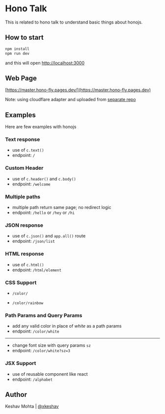 # Hono Talk

This is related to hono talk to understand basic things about honojs.

## How to start

```sh
npm install
npm run dev
```

and this will open [http://localhost:3000](http://localhost:3000)

## Web Page

[https://master.hono-fly.pages.dev/](https://master.hono-fly.pages.dev)

Note: using cloudflare adapter and uploaded from [separate repo](https://github.com/xkeshav/hono-fly)

## Examples

Here are few examples with honojs

### Text response

- use of `c.text()`
- endpoint: `/`

### Custom Header

- use of `c.header()` and `c.body()`
- endpoint: `/welcome`

### Multiple paths

- multiple path return same page; no redirect logic
- endpoint: `/hello` or `/hey` or `/hi`

### JSON response

- use of `c.json()` and `app.all()` route
- endpoint: `/json/list`

### HTML response

- use of `c.html()`
- endpoint: `/html/element`

### CSS Support

- `/color/`

- `/color/rainbow`

### Path Params and Query Params

- add any valid color in place of _white_ as a path params
- endpoint: `/color/white`

---

- change font size with query params `sz`
- endpoint: `/color/white?sz=3`

### JSX Support

- use of reusable component like react
- endpoint: `/alphabet`

## Author

Keshav Mohta | [@xkeshav](https://www.xkeshav.com)
